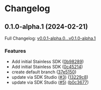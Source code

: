 # Changelog

## 0.1.0-alpha.1 (2024-02-21)

Full Changelog: [v0.0.1-alpha.0...v0.1.0-alpha.1](https://github.com/meorphis-test/test-repo-4/compare/v0.0.1-alpha.0...v0.1.0-alpha.1)

### Features

* Add initial Stainless SDK ([0b98289](https://github.com/meorphis-test/test-repo-4/commit/0b98289eda94f703f0752191734f8c462934404e))
* Add initial Stainless SDK ([0c45214](https://github.com/meorphis-test/test-repo-4/commit/0c452142e5aa4fc0d57cd28c826e766f771abe1b))
* create default branch ([37e5150](https://github.com/meorphis-test/test-repo-4/commit/37e5150fa7507ee15adc3e24b1770e6d71166299))
* update via SDK Studio ([#3](https://github.com/meorphis-test/test-repo-4/issues/3)) ([13229c8](https://github.com/meorphis-test/test-repo-4/commit/13229c82fe8baa32e99cf977e95d167261731037))
* update via SDK Studio ([#5](https://github.com/meorphis-test/test-repo-4/issues/5)) ([b0c3677](https://github.com/meorphis-test/test-repo-4/commit/b0c3677a638d6cb288af6ab845f1e1f1e8bdcee3))
